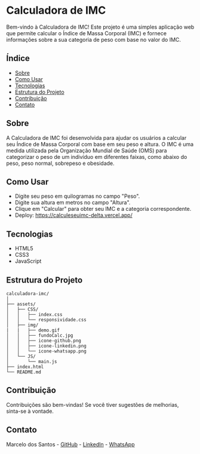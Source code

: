 
# Calculadora de IMC

Bem-vindo à Calculadora de IMC! Este projeto é uma simples aplicação web que permite calcular o Índice de Massa Corporal (IMC) e fornece informações sobre a sua categoria de peso com base no valor do IMC.

## Índice

- [Sobre](#sobre)
- [Como Usar](#como-usar)
- [Tecnologias](#tecnologias)
- [Estrutura do Projeto](#estrutura-do-projeto)
- [Contribuição](#contribuição)
- [Contato](#contato)

## Sobre

A Calculadora de IMC foi desenvolvida para ajudar os usuários a calcular seu Índice de Massa Corporal com base em seu peso e altura. O IMC é uma medida utilizada pela Organização Mundial de Saúde (OMS) para categorizar o peso de um indivíduo em diferentes faixas, como abaixo do peso, peso normal, sobrepeso e obesidade.

## Como Usar

   - Digite seu peso em quilogramas no campo "Peso".
   - Digite sua altura em metros no campo "Altura".
   - Clique em "Calcular" para obter seu IMC e a categoria correspondente.
   - Deploy: https://calculeseuimc-delta.vercel.app/

## Tecnologias

- HTML5
- CSS3
- JavaScript

## Estrutura do Projeto

```plaintext
calculadora-imc/
│
├── assets/
│   ├── CSS/
│   │   ├── index.css
│   │   └── responsividade.css
│   ├── img/
|   |   ├── demo.gif
│   │   ├── fundoCalc.jpg
│   │   ├── icone-github.png
│   │   ├── icone-linkedin.png
│   │   └── icone-whatsapp.png
│   └── JS/
│       └── main.js
├── index.html
└── README.md
```

## Contribuição

Contribuições são bem-vindas! Se você tiver sugestões de melhorias, sinta-se à vontade.


## Contato

Marcelo dos Santos - [GitHub](https://github.com/marcelomdsp) - [LinkedIn](https://www.linkedin.com/in/marcelo-santos-089471291/) - [WhatsApp](https://api.whatsapp.com/send?phone=5521996553987&text=Ol%C3%A1!)
